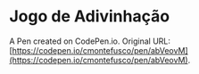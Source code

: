 # Jogo de Adivinhação

A Pen created on CodePen.io. Original URL: [https://codepen.io/cmontefusco/pen/abVeovM](https://codepen.io/cmontefusco/pen/abVeovM).


